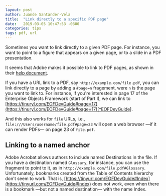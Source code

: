 ```yaml
---
layout: post
author: Juande Santander-Vela
title:  "Link directly to a specific PDF page"
date:   2019-03-05 10:47:53 -0300
categories: tips
tags: pdf, url
---
```


Sometimes you want to link directly to a given PDF page. For instance, you want to point to a figure that appears on a given page, or to a slide in a PDF presentation.

It seems that Adobe makes it possible to link to PDF pages, as shown in their [help document][pdf-link].

If you have a URL link to a PDF, say `http://example.com/file.pdf`, you can link directly to a page by adding a `#page=n` fragement, were `n` is the page you want to link to. For instance, if you're interested in page 17 of the Enterprise Objects Framework (start of Part I), we can link to [https://tinuryl.com/EOFDevGuide#page=17](https://tinuryl.com/EOFDevGuide#page=17)[^EOFDevGuide].

And this also works for `file` URLs, i.e., `file:///Users/username/file.pdf#page=23` will open a web browser —if it can render PDFs— on page 23 of `file.pdf`.

[pdf-link]: https://helpx.adobe.com/acrobat/kb/link-html-pdf-page-acrobat.html

[^EOFDevGuide]: The TinyURL [https://tinyurl.com/EOFDevGuide](https://tinyurl.com/EOFDevGuide) points to  [https://developer.apple.com/ library/ archive/ documentation/ LegacyTechnologies/ WebObjects/ WebObjects_4.0/ System/ Documentation/ Developer/ EnterpriseObjects/ Guide/ EOFDevGuide.pdf](https://developer.apple.com/library/archive/documentation/LegacyTechnologies/WebObjects/WebObjects_4.0/System/Documentation/Developer/EnterpriseObjects/Guide/EOFDevGuide.pdf). See that you can add the fragment to a redirection!

## Linking to a named anchor

Adobe Acrobat allows authors to include named Destinations in the file. If you have a destination named `Glossary`, for instance, you can use the fragment to point to it, as in `http://example.com/file.pdf#Glossary`. Unfortunately, bookmarks created from the Table of Contents hierarchy don't seem to work. That is, [https://tinyurl.com/EOFDevGuide#Index](https://tinyurl.com/EOFDevGuide#Index) does not work, even when there is a bookmark —but not a named destination— with the name Index.